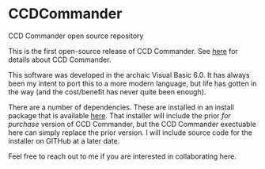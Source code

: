 # CCDCommander
CCD Commander open source repository

This is the first open-source release of CCD Commander. See [here](http://ccdcommander.com) for details about CCD Commander.

This software was developed in the archaic Visual Basic 6.0. It has always been my intent to port this to a more modern language, but life has gotten in the way (and the cost/benefit has never quite been enough).

There are a number of dependencies. These are installed in an install package that is available [here](https://ccdcommander.com/CCDCommander.zip). That installer will include the prior _for purchase_ version of CCD Commander, but the CCD Commander exectuable here can simply replace the prior version. I will include source code for the installer on GITHub at a later date.

Feel free to reach out to me if you are interested in collaborating here.
